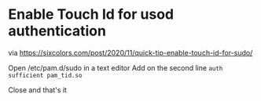 # Enable Touch Id for usod authentication

via https://sixcolors.com/post/2020/11/quick-tip-enable-touch-id-for-sudo/

Open /etc/pam.d/sudo in a text editor
Add on the second line `auth sufficient pam_tid.so`

Close and that's it
